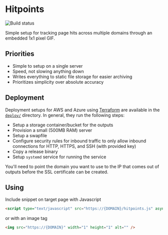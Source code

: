 # Hitpoints

![Build status](https://github.com/City-Bureau/hitpoints/workflows/CI/badge.svg)

Simple setup for tracking page hits across multiple domains through an embedded 1x1 pixel GIF.

## Priorities

* Simple to setup on a single server
* Speed, not slowing anything down
* Writes everything to static file storage for easier archiving
* Prioritizes simplicity over absolute accuracy

## Deployment

Deployment setups for AWS and Azure using [Terraform](https://www.terraform.io/) are available in the [`deploy/`](./deploy) directory. In general, they run the following steps:

* Setup a storage container/bucket for the outputs
* Provision a small (500MB RAM) server
* Setup a swapfile
* Configure security rules for inbound traffic to only allow inbound connections for HTTP, HTTPS, and SSH (with provided key)
* Copy a release binary
* Setup `systemd` service for running the service

You'll need to point the domain you want to use to the IP that comes out of outputs before the SSL certificate can be created.

## Using

Include snippet on target page with Javascript

```html
<script type="text/javascript" src="https://{DOMAIN}/hitpoints.js" async="true"></script>
```

or with an image tag

```html
<img src="https://{DOMAIN}" width="1" height="1" alt="" />
```
